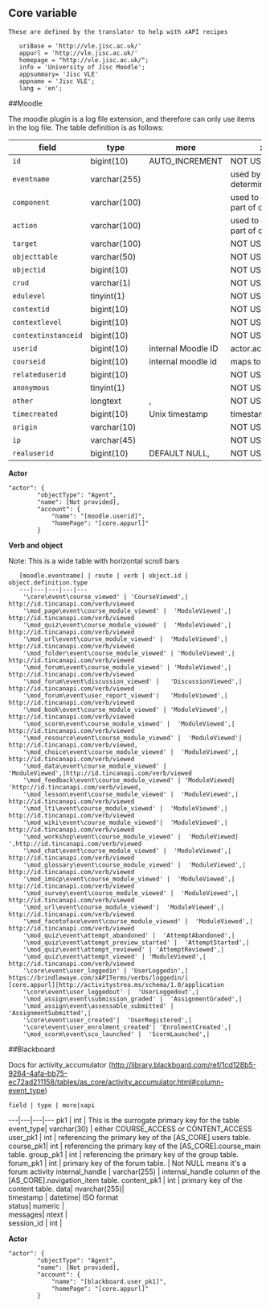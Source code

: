## Core variable
```
These are defined by the translator to help with xAPI recipes

   uriBase = 'http://vle.jisc.ac.uk/'
   appurl = 'http://vle.jisc.ac.uk/'
   homepage = "http://vle.jisc.ac.uk/";
   info = 'University of Jisc Moodle';
   appsummary= 'Jisc VLE'
   appname = 'Jisc VLE';
   lang = 'en';
```

##Moodle

The moodle plugin is a log file extension, and therefore can only use items in the log file.  The table definition is as follows:


   field | type | more | xapi 
   ---|---|---|---
   `id` |bigint(10) |AUTO_INCREMENT | NOT USED
 `eventname`|  varchar(255) |  | used by plugin to determine verb
  `component`|  varchar(100)|  | used to construct part of object ID
  `action`|  varchar(100) |  | used to construct part of object ID
  `target`|  varchar(100)|  | NOT USED
  `objecttable` | varchar(50)|  | NOT USED
  `objectid` | bigint(10) | | NOT USED
  `crud` | varchar(1) | | NOT USED
  `edulevel` | tinyint(1) | | NOT USED
  `contextid`|  bigint(10)|  | NOT USED
  `contextlevel` | bigint(10)|  | NOT USED
  `contextinstanceid` | bigint(10)|  | NOT USED
  `userid` | bigint(10)|  internal Moodle ID| actor.account.name
  `courseid` | bigint(10) | internal moodle id | maps to courseid
  `relateduserid`|  bigint(10) |  | NOT USED
  `anonymous` | tinyint(1)|   | NOT USED
  `other`|  longtext| ,| NOT USED
  `timecreated` | bigint(10) | Unix timestamp | timestamp
  `origin`|  varchar(10)|  | NOT USED
  `ip` | varchar(45) |  | NOT USED
  `realuserid`|  bigint(10)|  DEFAULT NULL, | NOT USED

**Actor**
```
"actor": {
        "objectType": "Agent",
        "name": [Not provided],
        "account": {
            "name": "[moodle.userid]",
            "homePage": "[core.appurl]"
        }
```
**Verb and object**

Note: This is a wide table with horizontal scroll bars

       [moodle.eventname] | route | verb | object.id | object.definition.type
       ---|---|---|---|---
        '\core\event\course_viewed' | 'CourseViewed',| http://id.tincanapi.com/verb/viewed
        '\mod_page\event\course_module_viewed' |  'ModuleViewed',| http://id.tincanapi.com/verb/viewed
        '\mod_quiz\event\course_module_viewed' |  'ModuleViewed',| http://id.tincanapi.com/verb/viewed
        '\mod_url\event\course_module_viewed' |  'ModuleViewed',| http://id.tincanapi.com/verb/viewed
        '\mod_folder\event\course_module_viewed' | 'ModuleViewed',| http://id.tincanapi.com/verb/viewed
        '\mod_forum\event\course_module_viewed' | 'ModuleViewed',| http://id.tincanapi.com/verb/viewed
        '\mod_forum\event\discussion_viewed' |   'DiscussionViewed',| http://id.tincanapi.com/verb/viewed
        '\mod_forum\event\user_report_viewed'|   'ModuleViewed',| http://id.tincanapi.com/verb/viewed
        '\mod_book\event\course_module_viewed' | 'ModuleViewed',| http://id.tincanapi.com/verb/viewed
        '\mod_scorm\event\course_module_viewed' |  'ModuleViewed',| http://id.tincanapi.com/verb/viewed
        '\mod_resource\event\course_module_viewed' |  'ModuleViewed'| http://id.tincanapi.com/verb/viewed,
        '\mod_choice\event\course_module_viewed' |  'ModuleViewed',| http://id.tincanapi.com/verb/viewed
        '\mod_data\event\course_module_viewed' |  'ModuleViewed',|http://id.tincanapi.com/verb/viewed 
        '\mod_feedback\event\course_module_viewed' | 'ModuleViewed| 'http://id.tincanapi.com/verb/viewed,
        '\mod_lesson\event\course_module_viewed' |  'ModuleViewed',| http://id.tincanapi.com/verb/viewed
        '\mod_lti\event\course_module_viewed' |  'ModuleViewed',| http://id.tincanapi.com/verb/viewed
        '\mod_wiki\event\course_module_viewed'|  'ModuleViewed',| http://id.tincanapi.com/verb/viewed
        '\mod_workshop\event\course_module_viewed' |  'ModuleViewed| ',http://id.tincanapi.com/verb/viewed
        '\mod_chat\event\course_module_viewed' |  'ModuleViewed',| http://id.tincanapi.com/verb/viewed
        '\mod_glossary\event\course_module_viewed' |  'ModuleViewed',| http://id.tincanapi.com/verb/viewed
        '\mod_imscp\event\course_module_viewed' |  'ModuleViewed',| http://id.tincanapi.com/verb/viewed
        '\mod_survey\event\course_module_viewed' |  'ModuleViewed',| http://id.tincanapi.com/verb/viewed
        '\mod_url\event\course_module_viewed'|  'ModuleViewed',| http://id.tincanapi.com/verb/viewed
        '\mod_facetoface\event\course_module_viewed' |  'ModuleViewed',| http://id.tincanapi.com/verb/viewed
        '\mod_quiz\event\attempt_abandoned' |  'AttemptAbandoned',| 
        '\mod_quiz\event\attempt_preview_started' |  'AttemptStarted',| 
        '\mod_quiz\event\attempt_reviewed' | 'AttemptReviewed',| 
        '\mod_quiz\event\attempt_viewed' | 'ModuleViewed',| http://id.tincanapi.com/verb/viewed
        '\core\event\user_loggedin' | 'UserLoggedin',| https://brindlewaye.com/xAPITerms/verbs/loggedin/|[core.appurl]|http://activitystrea.ms/schema/1.0/application
        '\core\event\user_loggedout' |  'UserLoggedout',| 
        '\mod_assign\event\submission_graded' |  'AssignmentGraded',| 
        '\mod_assign\event\assessable_submitted' |  'AssignmentSubmitted',| 
        '\core\event\user_created'|  'UserRegistered',| 
        '\core\event\user_enrolment_created'| 'EnrolmentCreated',| 
        '\mod_scorm\event\sco_launched' |  'ScormLaunched',| 


##Blackboard

Docs for activity_accumulator
(http://library.blackboard.com/ref/1cd128b5-9264-4afa-bb75-ec72ad211158/tables/as_core/activity_accumulator.html#column-event_type)
    
    field | type | more|xapi
   ---|---|---|---
  pk1	  |  int		 |   This is the surrogate primary key for the table
  event_type| 	   varchar(30)	| 	either COURSE_ACCESS or CONTENT_ACCESS		
  user_pk1	|    int	| 	referencing the primary key of the [AS_CORE].users table. 
  course_pk1| 	int	|    referencing the primary key of the [AS_CORE].course_main table.
  group_pk1	 |   int	| 	referencing the primary key of the group table. 
  forum_pk1	 |   int	 |   primary key of the forum table. | Not NULL means it's a forum activity
  internal_handle	 |   varchar(255)	| internal_handle column of the [AS_CORE].navigation_item table. 
  content_pk1	 |   int	| 	primary key of the content table. 
  data| 	nvarchar(255)| 			
  timestamp	| datetime| ISO format	
  status| 	numeric	| 			
  messages| 	ntext	| 				
  session_id	| int	| 			

**Actor**
```
"actor": {
        "objectType": "Agent",
        "name": [Not provided],
        "account": {
            "name": "[blackboard.user_pk1]",
            "homePage": "[core.appurl]"
        }
```

